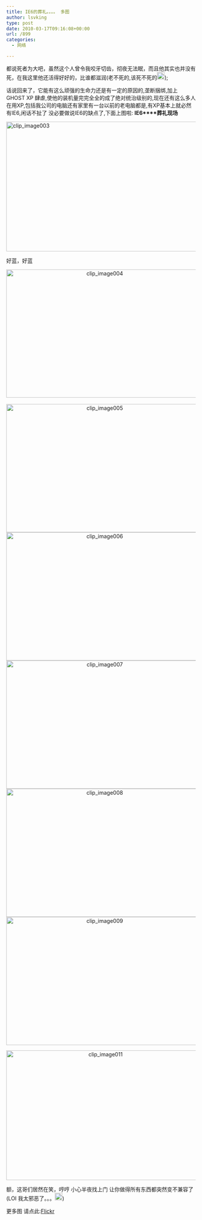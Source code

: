 ```yaml
---
title: IE6的葬礼。。。。 多图
author: lsvking
type: post
date: 2010-03-17T09:16:08+00:00
url: /899
categories:
  - 网络

---
```

都说死者为大吧，虽然这个人曾令我咬牙切齿，彻夜无法眠，而且他其实也并没有死，在我这里他还活得好好的，比谁都滋润(老不死的,该死不死的[<img title="clip_image001" style="display: inline" height="20" alt="clip_image001" src="http://lsvking.com/wp-content/uploads/2010/03/clip_image001_thumb.gif" width="20" />][1]);

话说回来了，它能有这么顽强的生命力还是有一定的原因的,垄断捆绑,加上GHOST XP 肆虐,使他的装机量完完全全的成了绝对统治级别的,现在还有这么多人在用XP,包括我公司的电脑还有家里有一台以前的老电脑都是,有XP基本上就必然有IE6,闲话不扯了 没必要做说IE6的缺点了,下面上图啦: **IE6****葬礼现场**

[<img title="clip_image003" style="border-top-width: 0px; display: block; border-left-width: 0px; float: none; border-bottom-width: 0px; margin-left: auto; margin-right: auto; border-right-width: 0px" height="345" alt="clip_image003" src="http://lsvking.com/wp-content/uploads/2010/03/clip_image003.gif" width="512" border="0" />][2]

好蓝，好蓝

<!--more-->

<p align="center">
  <a href="file:///C:\Documents%20and%20Settings\LSvKing\Local%20Settings\Temp\WindowsLiveWriter-429641856\supfiles1835067\clip_image0016.jpg"><img title="clip_image004" style="border-top-width: 0px; display: block; border-left-width: 0px; float: none; border-bottom-width: 0px; margin-left: auto; margin-right: auto; border-right-width: 0px" height="341" alt="clip_image004" src="http://lsvking.com/wp-content/uploads/2010/03/clip_image004.jpg" width="508" border="0" /></a> <br /><a href="file:///C:\Documents%20and%20Settings\LSvKing\Local%20Settings\Temp\WindowsLiveWriter-429641856\supfiles1835067\clip_image0024.jpg"><img title="clip_image005" style="border-top-width: 0px; display: inline; border-left-width: 0px; border-bottom-width: 0px; border-right-width: 0px" height="341" alt="clip_image005" src="http://lsvking.com/wp-content/uploads/2010/03/clip_image005.jpg" width="508" border="0" /></a> <br /><a href="file:///C:\Documents%20and%20Settings\LSvKing\Local%20Settings\Temp\WindowsLiveWriter-429641856\supfiles1835067\clip_image0034.jpg"><img title="clip_image006" style="border-top-width: 0px; display: inline; border-left-width: 0px; border-bottom-width: 0px; border-right-width: 0px" height="341" alt="clip_image006" src="http://lsvking.com/wp-content/uploads/2010/03/clip_image006.jpg" width="508" border="0" /></a> <br /><a href="file:///C:\Documents%20and%20Settings\LSvKing\Local%20Settings\Temp\WindowsLiveWriter-429641856\supfiles1835067\clip_image0044.jpg"><img title="clip_image007" style="border-top-width: 0px; display: inline; border-left-width: 0px; border-bottom-width: 0px; border-right-width: 0px" height="341" alt="clip_image007" src="http://lsvking.com/wp-content/uploads/2010/03/clip_image007.jpg" width="508" border="0" /></a> <br /><a href="file:///C:\Documents%20and%20Settings\LSvKing\Local%20Settings\Temp\WindowsLiveWriter-429641856\supfiles1835067\clip_image0054.jpg"><img title="clip_image008" style="border-top-width: 0px; display: inline; border-left-width: 0px; border-bottom-width: 0px; border-right-width: 0px" height="341" alt="clip_image008" src="http://lsvking.com/wp-content/uploads/2010/03/clip_image008.jpg" width="508" border="0" /></a> <br /><a href="file:///C:\Documents%20and%20Settings\LSvKing\Local%20Settings\Temp\WindowsLiveWriter-429641856\supfiles1835067\clip_image0064.jpg"><img title="clip_image009" style="border-top-width: 0px; display: inline; border-left-width: 0px; border-bottom-width: 0px; border-right-width: 0px" height="341" alt="clip_image009" src="http://lsvking.com/wp-content/uploads/2010/03/clip_image009.jpg" width="508" border="0" /></a>
</p>

<p align="center">
  <a href="file:///C:\Documents%20and%20Settings\LSvKing\Local%20Settings\Temp\WindowsLiveWriter-429641856\supfiles1835067\image4.png"><img title="clip_image011" style="border-top-width: 0px; display: inline; border-left-width: 0px; border-bottom-width: 0px; border-right-width: 0px" height="345" alt="clip_image011" src="http://lsvking.com/wp-content/uploads/2010/03/clip_image011.gif" width="512" border="0" /></a>
</p>

额，这哥们居然在笑，哼哼 小心半夜找上门 让你做得所有东西都突然变不兼容了(LOI 我太邪恶了。。。[<img title="clip_image012" style="display: inline" height="20" alt="clip_image012" src="http://lsvking.com/wp-content/uploads/2010/03/clip_image012_thumb.gif" width="20" />][3]) 

更多图 请点此:[Flickr][4]

 [1]: http://lsvking.com/wp-content/uploads/2010/03/clip_image001.gif
 [2]: file:///C:\Documents%20and%20Settings\LSvKing\Local%20Settings\Temp\WindowsLiveWriter-429641856\supfiles1835067\image3.png
 [3]: http://lsvking.com/wp-content/uploads/2010/03/clip_image012.gif
 [4]: http://www.flickr.com/photos/atendesigngroup/sets/72157623558035182/